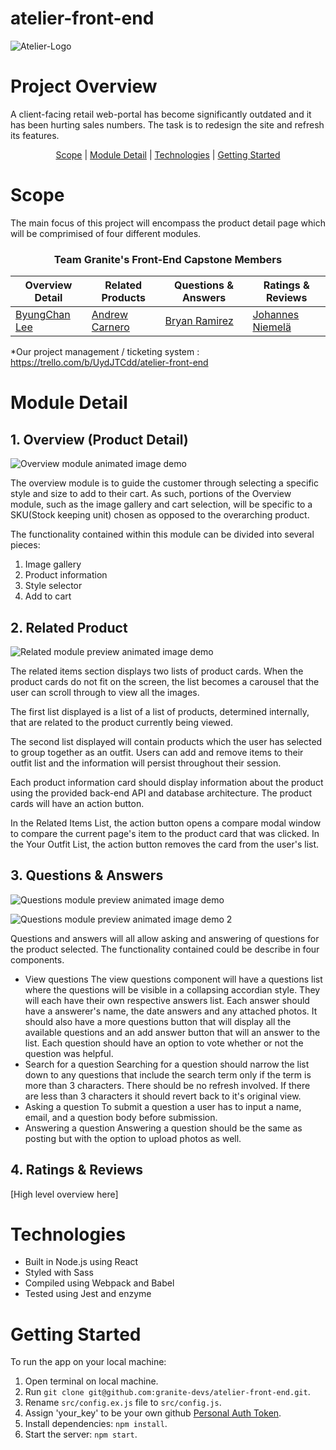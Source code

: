 # atelier-front-end

![Atelier-Logo](./admin/logos/logo-color-bg.png)

# Project Overview
A client-facing retail web-portal has become significantly outdated and it has been hurting sales numbers. The task is to redesign the site and refresh its features.

<div align="center">

[Scope](#scope) |
[Module Detail](#module-detail) |
[Technologies](#technologies) |
[Getting Started](#getting-started)

</div>

# Scope
The main focus of this project will encompass the product detail page which will be comprimised of four different modules.

<div align="center">

### **Team Granite's Front-End Capstone Members**

|Overview Detail | Related Products | Questions & Answers | Ratings & Reviews |
| ------------- | ---------------- | ------------------- | --------- |
|[ByungChan Lee][bl] | [Andrew Carnero][ac] | [Bryan Ramirez][br] | [Johannes Niemelä][jn] |

[bl]:https://github.com/lbc1013
[ac]:https://github.com/anerolabs
[br]:https://github.com/brynrmrzz
[jn]:https://github.com/Heine574

</div>
*Our project management / ticketing system : <a href='https://trello.com/b/UydJTCdd/atelier-front-end'>https://trello.com/b/UydJTCdd/atelier-front-end</a>

# Module Detail

## 1. Overview (Product Detail)

![Overview module animated image demo](./admin/overview-demo.webp)

The overview module is to guide the customer through selecting a specific style and size to add to their cart. As such, portions of the Overview module, such as the image gallery and cart selection, will be specific to a SKU(Stock keeping unit) chosen as opposed to the overarching product.

The functionality contained within this module can be divided into several pieces:
  1. Image gallery
  2. Product information
  3. Style selector
  4. Add to cart

## 2. Related Product

![Related module preview animated image demo](./admin/related-demo.gif)

The related items section displays two lists of product cards. When the product cards do not fit on the screen, the list becomes a carousel that the user can scroll through to view all the images.

The first list displayed is a list of a list of products, determined internally, that are related to the product currently being viewed.

The second list displayed will contain products which the user has selected to group together as an outfit. Users can add and remove items to their outfit list and the information will persist throughout their session.

Each product information card should display information about the product using the provided back-end API and database architecture. The product cards will have an action button.

In the Related Items List, the action button opens a compare modal window to compare the current page's item to the product card that was clicked. In the Your Outfit List, the action button removes the card from the user's list.

## 3. Questions &amp; Answers

![Questions module preview animated image demo](./admin/questions-demo-1.gif)

![Questions module preview animated image demo 2](./admin/questions-demo-2.gif)

Questions and answers will all allow asking and answering of questions for the product selected.  The functionality contained could be describe in four components.
- View questions
The view questions component will have a questions list where the questions will be visible in a collapsing accordian style. They will each have their own respective answers list. Each answer should have a answerer's name, the date answers and any attached photos. It should also have a more questions button that will display all the available questions and an add answer button that will an answer to the list. Each question should have an option to vote whether or not the question was helpful.
- Search for a question
Searching for a question should narrow the list down to any questions that include the search term only if the term is more than 3 characters. There should be no refresh involved. If there are less than 3 characters it should revert back to it's original view.
- Asking a question
To submit a question a user has to input a name, email, and a question body before submission.
- Answering a question
Answering a question should be the same as posting but with the option to upload photos as well.

## 4. Ratings & Reviews

[High level overview here]

# Technologies
- Built in Node.js using React
- Styled with Sass
- Compiled using Webpack and Babel
- Tested using Jest and enzyme

# Getting Started
To run the app on your local machine:

1. Open terminal on local machine.
2. Run `git clone git@github.com:granite-devs/atelier-front-end.git`.
3. Rename `src/config.ex.js` file to `src/config.js`.
4. Assign 'your_key' to be your own github [Personal Auth Token][token].
5. Install dependencies: `npm install`.
6. Start the server: `npm start`.

[token]: https://github.com/settings/tokens
